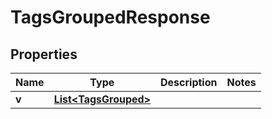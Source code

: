 # TagsGroupedResponse

## Properties

| Name  | Type                                          | Description | Notes |
| ----- | --------------------------------------------- | ----------- | ----- |
| **v** | [**List&lt;TagsGrouped&gt;**](TagsGrouped.md) |             |
